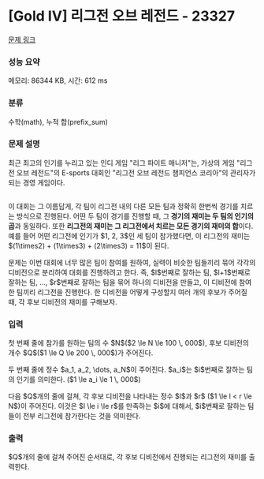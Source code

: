 # [Gold IV] 리그전 오브 레전드 - 23327 

[문제 링크](https://www.acmicpc.net/problem/23327) 

### 성능 요약

메모리: 86344 KB, 시간: 612 ms

### 분류

수학(math), 누적 합(prefix_sum)

### 문제 설명

<p>최근 최고의 인기를 누리고 있는 인디 게임 "리그 파이트 매니저"는, 가상의 게임 "리그전 오브 레전드"의 E-sports 대회인 "리그전 오브 레전드 챔피언스 코리아"의 관리자가 되는 경영 게임이다.</p>

<p style="text-align: center;"><img alt="" src=""></p>

<p>이 대회는 그 이름답게, 각 팀이 리그전 내의 다른 모든 팀과 정확히 한번씩 경기를 치르는 방식으로 진행된다. 어떤 두 팀이 경기를 진행할 때, 그<strong> 경기의 재미는 두 팀의 인기의 곱</strong>과 동일하다. 또한 <strong>리그전의 재미는 그 리그전에서 치르는 모든 경기의 재미의 합</strong>이다. 예를 들어 어떤 리그전에 인기가 $1, 2, 3$인 세 팀이 참가했다면, 이 리그전의 재미는 $(1\times2) + (1\times3) + (2\times3) = 11$이 된다.</p>

<p>문제는 이번 대회에 너무 많은 팀이 참여를 원하여, 실력이 비슷한 팀들끼리 묶어 각각의 디비전으로 분리하여 대회를 진행하려고 한다. 즉, $l$번째로 잘하는 팀, $l+1$번째로 잘하는 팀, ..., $r$번째로 잘하는 팀을 묶어 하나의 디비전을 만들고, 이 디비전에 참여한 팀끼리 리그전을 진행한다. 한 디비전을 어떻게 구성할지 여러 개의 후보가 주어질 때, 각 후보 디비전의 재미를 구해보자.</p>

### 입력 

 <p>첫 번째 줄에 참가를 원하는 팀의 수 $N$($2 \le N \le 100 \, 000$), 후보 디비전의 개수 $Q$($1 \le Q \le 200 \, 000$)가 주어진다.</p>

<p>두 번째 줄에 정수 $a_1, a_2, \dots, a_N$이 주어진다. $a_i$는 $i$번째로 잘하는 팀의 인기를 의미한다. ($1 \le a_i \le 1 \, 000$)</p>

<p>다음 $Q$개의 줄에 걸쳐, 각 후보 디비전을 나타내는 정수 $l$과 $r$ ($1 \le l < r \le N$)이 주어진다. 이것은 $l \le i \le r$를 만족하는 $i$에 대해서, $i$번째로 잘하는 팀들이 전부 리그전에 참가한다는 것을 의미한다.</p>

### 출력 

 <p>$Q$개의 줄에 걸쳐 주어진 순서대로, 각 후보 디비전에서 진행되는 리그전의 재미를 출력한다.</p>

